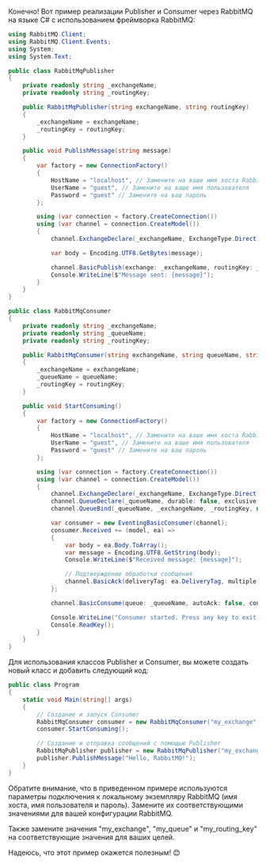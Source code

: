 Конечно! Вот пример реализации Publisher и Consumer через RabbitMQ на языке C# с использованием фреймворка RabbitMQ:

```csharp
using RabbitMQ.Client;
using RabbitMQ.Client.Events;
using System;
using System.Text;

public class RabbitMqPublisher
{
    private readonly string _exchangeName;
    private readonly string _routingKey;

    public RabbitMqPublisher(string exchangeName, string routingKey)
    {
        _exchangeName = exchangeName;
        _routingKey = routingKey;
    }

    public void PublishMessage(string message)
    {
        var factory = new ConnectionFactory()
        {
            HostName = "localhost", // Замените на ваше имя хоста RabbitMQ
            UserName = "guest", // Замените на ваше имя пользователя
            Password = "guest" // Замените на ваш пароль
        };

        using (var connection = factory.CreateConnection())
        using (var channel = connection.CreateModel())
        {
            channel.ExchangeDeclare(_exchangeName, ExchangeType.Direct);

            var body = Encoding.UTF8.GetBytes(message);

            channel.BasicPublish(exchange: _exchangeName, routingKey: _routingKey, basicProperties: null, body: body);
            Console.WriteLine($"Message sent: {message}");
        }
    }
}

public class RabbitMqConsumer
{
    private readonly string _exchangeName;
    private readonly string _queueName;
    private readonly string _routingKey;

    public RabbitMqConsumer(string exchangeName, string queueName, string routingKey)
    {
        _exchangeName = exchangeName;
        _queueName = queueName;
        _routingKey = routingKey;
    }

    public void StartConsuming()
    {
        var factory = new ConnectionFactory()
        {
            HostName = "localhost", // Замените на ваше имя хоста RabbitMQ
            UserName = "guest", // Замените на ваше имя пользователя
            Password = "guest" // Замените на ваш пароль
        };

        using (var connection = factory.CreateConnection())
        using (var channel = connection.CreateModel())
        {
            channel.ExchangeDeclare(_exchangeName, ExchangeType.Direct);
            channel.QueueDeclare(_queueName, durable: false, exclusive: false, autoDelete: false, arguments: null);
            channel.QueueBind(_queueName, _exchangeName, _routingKey, null);

            var consumer = new EventingBasicConsumer(channel);
            consumer.Received += (model, ea) =>
            {
                var body = ea.Body.ToArray();
                var message = Encoding.UTF8.GetString(body);
                Console.WriteLine($"Received message: {message}");

                // Подтверждение обработки сообщения
                channel.BasicAck(deliveryTag: ea.DeliveryTag, multiple: false);
            };

            channel.BasicConsume(queue: _queueName, autoAck: false, consumer: consumer);

            Console.WriteLine("Consumer started. Press any key to exit.");
            Console.ReadKey();
        }
    }
}
```

Для использования классов Publisher и Consumer, вы можете создать новый класс и добавить следующий код:

```csharp
public class Program
{
    static void Main(string[] args)
    {
        // Создание и запуск Consumer
        RabbitMqConsumer consumer = new RabbitMqConsumer("my_exchange", "my_queue", "my_routing_key");
        consumer.StartConsuming();

        // Создание и отправка сообщений с помощью Publisher
        RabbitMqPublisher publisher = new RabbitMqPublisher("my_exchange", "my_routing_key");
        publisher.PublishMessage("Hello, RabbitMQ!");
    }
}
```

Обратите внимание, что в приведенном примере используются параметры подключения к локальному экземпляру RabbitMQ (имя хоста, имя пользователя и пароль). Замените их соответствующими значениями для вашей конфигурации RabbitMQ.

Также замените значения "my_exchange", "my_queue" и "my_routing_key" на соответствующие значения для ваших целей.

Надеюсь, что этот пример окажется полезным! 😊
